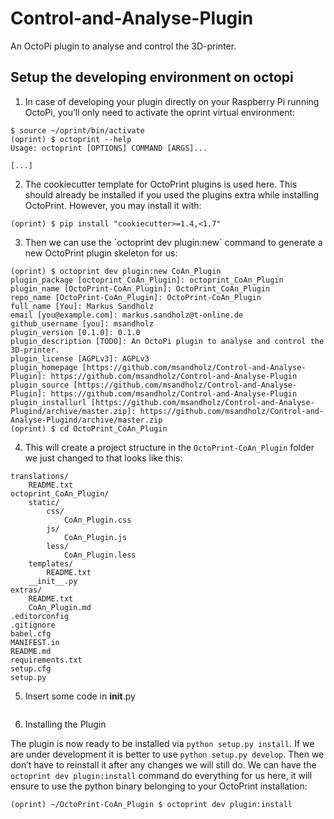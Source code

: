 # Control-and-Analyse-Plugin
An OctoPi plugin to analyse and control the 3D-printer.


## Setup the developing environment on octopi

1. In case of developing your plugin directly on your Raspberry Pi running OctoPi, you’ll only need to activate the oprint virtual environment:
```
$ source ~/oprint/bin/activate
(oprint) $ octoprint --help
Usage: octoprint [OPTIONS] COMMAND [ARGS]...

[...]
```

2. The cookiecutter template for OctoPrint plugins is used here. This should already be installed if you used the plugins extra while installing OctoPrint. However, you may install it with:
```
(oprint) $ pip install "cookiecutter>=1.4,<1.7"
```

3. Then we can use the ´octoprint dev plugin:new´ command to generate a new OctoPrint plugin skeleton for us:
```
(oprint) $ octoprint dev plugin:new CoAn_Plugin
plugin_package [octoprint_CoAn_Plugin]: octoprint_CoAn_Plugin
plugin_name [OctoPrint-CoAn_Plugin]: OctoPrint_CoAn_Plugin
repo_name [OctoPrint-CoAn_Plugin]: OctoPrint-CoAn_Plugin
full_name [You]: Markus Sandholz
email [you@example.com]: markus.sandholz@t-online.de
github_username [you]: msandholz
plugin_version [0.1.0]: 0.1.0
plugin_description [TODO]: An OctoPi plugin to analyse and control the 3D-printer. 
plugin_license [AGPLv3]: AGPLv3
plugin_homepage [https://github.com/msandholz/Control-and-Analyse-Plugin]: https://github.com/msandholz/Control-and-Analyse-Plugin
plugin_source [https://github.com/msandholz/Control-and-Analyse-Plugin]: https://github.com/msandholz/Control-and-Analyse-Plugin
plugin_installurl [https://github.com/msandholz/Control-and-Analyse-Plugind/archive/master.zip]: https://github.com/msandholz/Control-and-Analyse-Plugind/archive/master.zip
(oprint) $ cd OctoPrint_CoAn_Plugin
```

4. This will create a project structure in the `OctoPrint-CoAn_Plugin` folder we just changed to that looks like this:
```
translations/
    README.txt
octoprint_CoAn_Plugin/
    static/
        css/
            CoAn_Plugin.css
        js/
            CoAn_Plugin.js
        less/
            CoAn_Plugin.less
    templates/
        README.txt
    __init__.py
extras/
    README.txt
    CoAn_Plugin.md
.editorconfig
.gitignore
babel.cfg
MANIFEST.in
README.md
requirements.txt
setup.cfg
setup.py
```

5. Insert some code in __init__.py
```

```




6. Installing the Plugin

The plugin is now ready to be installed via `python setup.py install`. If we are under development it is better to use `python setup.py develop`. Then we don’t have to reinstall it after any changes we will still do. 
We can have the `octoprint dev plugin:install` command do everything for us here, it will ensure to use the python binary belonging to your OctoPrint installation:

```
(oprint) ~/OctoPrint-CoAn_Plugin $ octoprint dev plugin:install
```
